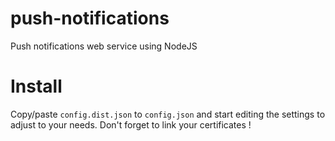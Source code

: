 # push-notifications
Push notifications web service using NodeJS

# Install

Copy/paste `config.dist.json` to `config.json` and start editing the settings to adjust to your needs.
Don't forget to link your certificates !
